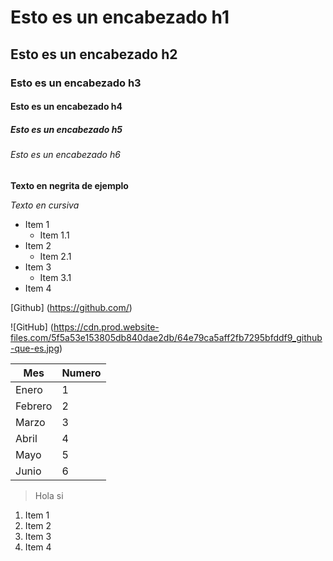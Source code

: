 # Esto es un encabezado h1
## Esto es un encabezado h2
### Esto es un encabezado h3
#### Esto es un encabezado h4
##### Esto es un encabezado h5
###### Esto es un encabezado h6

**Texto en negrita de ejemplo**

*Texto en cursiva*

* Item 1
    * Item 1.1 
* Item 2
    * Item 2.1 
* Item 3
    * Item 3.1 
* Item 4


[Github] (https://github.com/)

![GitHub] (https://cdn.prod.website-files.com/5f5a53e153805db840dae2db/64e79ca5aff2fb7295bfddf9_github-que-es.jpg)

| Mes | Numero |
| ----------- | ----------- |
| Enero | 1 |
| Febrero | 2 |
| Marzo | 3 |
| Abril | 4 |
| Mayo | 5 |
| Junio | 6 |


>Hola si

  1. Item 1
  3. Item 2
  4. Item 3
  5. Item 4

